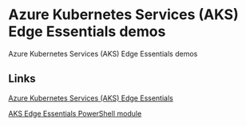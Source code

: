 # Azure Kubernetes Services (AKS) Edge Essentials demos

Azure Kubernetes Services (AKS) Edge Essentials demos

## Links

[Azure Kubernetes Services (AKS) Edge Essentials](https://github.com/Azure/AKS-Edge)

[AKS Edge Essentials PowerShell module](https://learn.microsoft.com/en-us/azure/aks/hybrid/reference/aks-edge-ps/)
